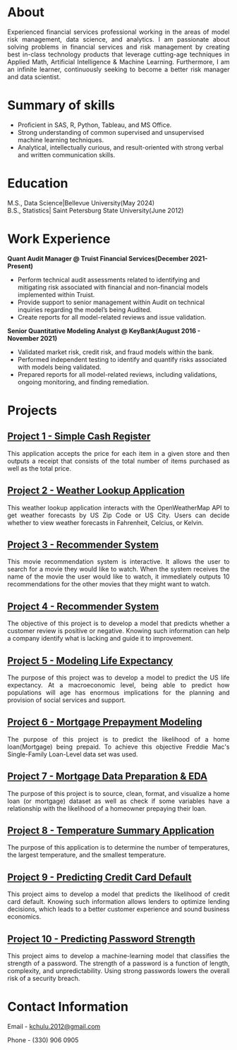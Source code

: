 # About
<p align="justify"> Experienced financial services professional working in the areas of model risk management, data science, and analytics.
I am passionate about solving problems in financial services and risk management by creating best in-class technology products that leverage cutting-age techniques in Applied Math, Artificial Intelligence & Machine Learning. Furthermore, I am an infinite learner, continuously seeking to become a better risk manager and data scientist.</p>

# Summary of skills

  - Proficient in SAS, R, Python, Tableau, and MS Office.  
  - Strong understanding of common supervised and unsupervised machine learning techniques.  
  - Analytical, intellectually curious, and result-oriented with strong verbal and written communication skills.

# Education 
M.S., Data Science|Bellevue University(May 2024)  
B.S., Statistics| Saint Petersburg State University(June 2012)

# Work Experience
**Quant Audit Manager @ Truist Financial Services(December 2021-Present)**

- Perform technical audit assessments related to identifying and mitigating risk associated with financial and non-financial models implemented within Truist.
- Provide support to senior management within Audit on technical inquiries regarding the model’s being Audited.
- Create reports for all model-related reviews and issue validation.

**Senior Quantitative Modeling Analyst @ KeyBank(August 2016 - November 2021)**

- Validated market risk, credit risk, and fraud models within the bank.
- Performed independent testing to identify and quantify risks associated with models being validated.
- Prepared reports for all model-related reviews, including validations, ongoing monitoring, and finding remediation.

# Projects

## [Project 1 - Simple Cash Register](https://github.com/Masange/projects/tree/master/Project%201%20-%20Simple%20Cash%20Register)
<p align="justify">This application accepts the price for each item in a given store and then outputs a receipt that consists of the total number of items purchased as well as the total price.</p>

## [Project 2 - Weather Lookup Application](https://github.com/Masange/projects/tree/master/Project%202%20-%20Weather%20Lookup%20Application)
<p align="justify">This weather lookup application interacts with the OpenWeatherMap API to get weather forecasts by US Zip Code or US City. Users can decide whether to view weather forecasts in Fahrenheit, Celcius, or Kelvin.</p>

## [Project 3 - Recommender System](https://github.com/Masange/projects/tree/master/Project%203%20-%20Recommender%20System)
<p align="justify">This movie recommendation system is interactive. It allows the user to search for a movie they would like to watch. When the system receives the name of the movie the user would like to watch, it immediately outputs 10 recommendations for the other movies that they might want to watch.</p>

## [Project 4 - Recommender System](https://github.com/Masange/projects/tree/master/Project%204%20-%20Customer%20Satisfaction%20Detector)
<p align="justify">The objective of this project is to develop a model that predicts whether a customer review is positive or negative. Knowing such information can help a company identify what is lacking and guide it to improvement.</p>

## [Project 5 - Modeling Life Expectancy](https://github.com/Masange/projects/tree/master/Project%205%20-%20Modeling%20Life%20Expectancy)
<p align="justify">The purpose of this project was to develop a model to predict the US life expectancy. At a macroeconomic level, being able to predict how populations will age has enormous implications for the planning and provision of social services and support.</p>

## [Project 6 - Mortgage Prepayment Modeling](https://github.com/Masange/projects/tree/master/Project%206%20-%20Mortgage%20Prepayment%20Modeling)
<p align="justify">The purpose of this project is to predict the likelihood of a home loan(Mortgage) being prepaid. To achieve this objective Freddie Mac's Single-Family Loan-Level data set was used.</p> 

## [Project 7 - Mortgage Data Preparation & EDA](https://github.com/Masange/projects/tree/master/Project%207%20-%20Mortgage%20Data%20Preparation%20%26%20EDA)
<p align="justify">The purpose of this project is to source, clean, format, and visualize a home loan (or mortgage) dataset as well as check if some variables have a relationship with the likelihood of a homeowner prepaying their loan.</p>

## [Project 8 - Temperature Summary Application](https://github.com/Masange/projects/tree/master/Project%208%20-%20Temperature%20Summary%20Application)
<p align="justify">The purpose of this application is to determine the number of temperatures, the largest temperature, and the smallest temperature.</p>

## [Project 9 - Predicting Credit Card Default](https://github.com/Masange/projects/tree/master/Project%209%20-%20Predicting%20Credit%20Card%20Default)
<p align="justify">This project aims to develop a model that predicts the likelihood of credit card default. Knowing such information allows lenders to optimize lending decisions, which leads to a better customer experience and sound business economics.</p>

## [Project 10 - Predicting Password Strength](https://github.com/Masange/projects/tree/master/Project%2010%20-%20Predicting%20Password%20Strength)
<p align="justify">This project aims to develop a machine-learning model that classifies the strength of a password. The strength of a password is a function of length, complexity, and unpredictability. Using strong passwords lowers the overall risk of a security breach.</p>

# Contact Information
Email - kchulu.2012@gmail.com

Phone - (330) 906 0905






